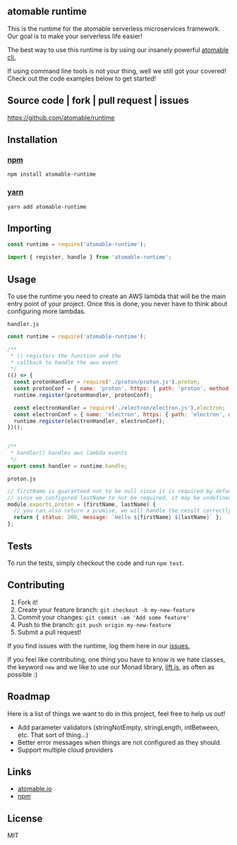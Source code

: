 ## atomable runtime

This is the runtime for the atomable serverless microservices framework. Our goal is to make your serverless life easier!

The best way to use this runtime is by using our insanely powerful [atomable cli.](https://github.com/atomable/atomable)

If using command line tools is not your thing, well we still got your covered! Check out the code examples below to get started!

## Source code | fork | pull request | issues
https://github.com/atomable/runtime

## Installation

### [npm](https://www.npmjs.com/package/liftjs)
```
npm install atomable-runtime
```
### [yarn](https://yarnpkg.com/)
```
yarn add atomable-runtime
```

## Importing

```javascript
const runtime = require('atomable-runtime');

import { register, handle } from 'atomable-runtime';
```

## Usage

To use the runtime you need to create an AWS lambda that will be the main entry point of your project. Once this is done, you never have to think about configuring more lambdas.

`handler.js`

```javascript
const runtime = require('atomable-runtime');

/**
 * () registers the function and the
 * callback to handle the aws event
 */
(() => {
  const protonHandler = require('./proton/proton.js').proton;
  const protonConf = { name: 'proton', https: { path: 'proton', method: 'get', parameters: [{ in: 'query', name: 'firstName' }, { in: 'query', name: 'lastName', required: false }] }};
  runtime.register(protonHandler, protonConf);

  const electronHandler = require('./electron/electron.js').electron;
  const electronConf = { name: 'electron', https: { path: 'electron', method: 'post', parameters: [{ in: 'body', name: '*' }, { in: 'headers', name: 'authorization' }] }};
  runtime.register(electronHandler, electronConf);
})();


/**
 * handler() handles aws lambda events
 */
export const handler = runtime.handle;
```

`proton.js`

```javascript
// firstName is guaranteed not to be null since it is required by default
// since we configured lastName to not be required, it may be undefined here
module.exports.proton = (firstName, lastName) {
  // you can also return a promise, we will handle the result correctly.
  return { status: 200, message: `Hello ${firstName} ${lastName}` };
};
```

## Tests

To run the tests, simply checkout the code and run `npm test`.

## Contributing

1. Fork it!
2. Create your feature branch: `git checkout -b my-new-feature`
3. Commit your changes: `git commit -am 'Add some feature'`
4. Push to the branch: `git push origin my-new-feature`
5. Submit a pull request!

If you find issues with the runtime, log them here in our [issues.](https://github.com/atomable/runtime/issues)

If you feel like contributing, one thing you have to know is we hate classes, the keyword `new` and we like to use our Monad library, [lift.js](https://github.com/atomable/lift.js), as often as possible :)

## Roadmap

Here is a list of things we want to do in this project, feel free to help us out!
- Add parameter validators (stringNotEmpty, stringLength, intBetween, etc. That sort of thing...)
- Better error messages when things are not configured as they should.
- Support multiple cloud providers

## Links
- [atomable.io](atomable.io)
- [npm](https://www.npmjs.com/package/atomable-runtime)

## License

MIT